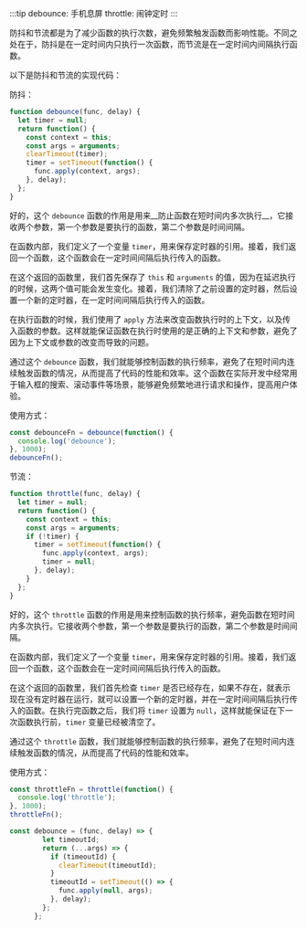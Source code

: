 :::tip
debounce: 手机息屏
throttle: 闹钟定时
:::

防抖和节流都是为了减少函数的执行次数，避免频繁触发函数而影响性能。不同之处在于，防抖是在一定时间内只执行一次函数，而节流是在一定时间内间隔执行函数。

以下是防抖和节流的实现代码：

防抖：

```javascript
function debounce(func, delay) {
  let timer = null;
  return function() {
    const context = this;
    const args = arguments;
    clearTimeout(timer);
    timer = setTimeout(function() {
      func.apply(context, args);
    }, delay);
  };
}
```

好的，这个 `debounce` 函数的作用是用来__防止函数在短时间内多次执行__，它接收两个参数，第一个参数是要执行的函数，第二个参数是时间间隔。

在函数内部，我们定义了一个变量 `timer`，用来保存定时器的引用。接着，我们返回一个函数，这个函数会在一定时间间隔后执行传入的函数。

在这个返回的函数里，我们首先保存了 `this` 和 `arguments` 的值，因为在延迟执行的时候，这两个值可能会发生变化。接着，我们清除了之前设置的定时器，然后设置一个新的定时器，在一定时间间隔后执行传入的函数。

在执行函数的时候，我们使用了 `apply` 方法来改变函数执行时的上下文，以及传入函数的参数。这样就能保证函数在执行时使用的是正确的上下文和参数，避免了因为上下文或参数的改变而导致的问题。

通过这个 `debounce` 函数，我们就能够控制函数的执行频率，避免了在短时间内连续触发函数的情况，从而提高了代码的性能和效率。这个函数在实际开发中经常用于输入框的搜索、滚动事件等场景，能够避免频繁地进行请求和操作，提高用户体验。

使用方式：

```javascript
const debounceFn = debounce(function() {
  console.log('debounce');
}, 1000);
debounceFn();
```

节流：

```javascript
function throttle(func, delay) {
  let timer = null;
  return function() {
    const context = this;
    const args = arguments;
    if (!timer) {
      timer = setTimeout(function() {
        func.apply(context, args);
        timer = null;
      }, delay);
    }
  };
}
```

好的，这个 `throttle` 函数的作用是用来控制函数的执行频率，避免函数在短时间内多次执行。它接收两个参数，第一个参数是要执行的函数，第二个参数是时间间隔。

在函数内部，我们定义了一个变量 `timer`，用来保存定时器的引用。接着，我们返回一个函数，这个函数会在一定时间间隔后执行传入的函数。

在这个返回的函数里，我们首先检查 `timer` 是否已经存在，如果不存在，就表示现在没有定时器在运行，就可以设置一个新的定时器，并在一定时间间隔后执行传入的函数。在执行完函数之后，我们将 `timer` 设置为 `null`，这样就能保证在下一次函数执行前，`timer` 变量已经被清空了。

通过这个 `throttle` 函数，我们就能够控制函数的执行频率，避免了在短时间内连续触发函数的情况，从而提高了代码的性能和效率。

使用方式：

```javascript
const throttleFn = throttle(function() {
  console.log('throttle');
}, 1000);
throttleFn();
```

```js
const debounce = (func, delay) => {
        let timeoutId;
        return (...args) => {
          if (timeoutId) {
            clearTimeout(timeoutId);
          }
          timeoutId = setTimeout(() => {
            func.apply(null, args);
          }, delay);
        };
      };
```